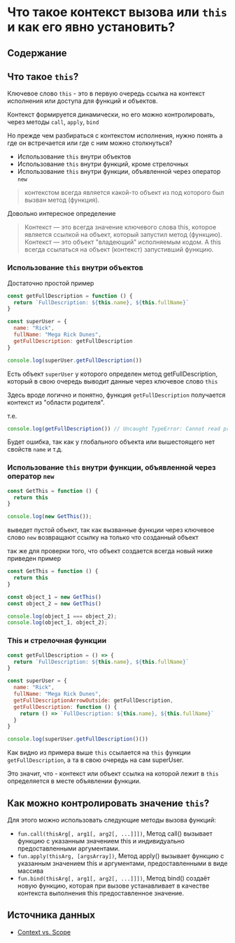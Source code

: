 # Что такое контекст вызова или `this` и как его явно установить?

## Содержание

## Что такое `this`?

Ключевое слово `this` - это в первую очередь ссылка на контекст исполнения или доступа для функций и объектов.

Контекст формируется динамически, но его можно контролировать, через методы `call`, `apply`, `bind`

Но прежде чем разбираться с контекстом исполнения, нужно понять а где он встречается или где с ним можно столкнуться?

- Использование `this` внутри объектов
- Использование `this` внутри функций, кроме стрелочных
- Использование `this` внутри функции, объявленной через оператор `new`

> контекстом всегда является какой-то объект из под которого был вызван метод (функция).

Довольно интересное определение

> Контекст — это всегда значение ключевого слова this, которое является ссылкой на объект, который запустил метод (функцию). Контекст — это объект "владеющий" исполняемым кодом. А this всегда ссылаться на объект (контекст) запустивший функцию.

### Использование `this` внутри объектов

Достаточно простой пример

```js
const getFullDescription = function () {
  return `FullDescription: ${this.name}, ${this.fullName}`
}

const superUser = {
  name: "Rick",
  fullName: "Mega Rick Dunes",
  getFullDescription: getFullDescription
}

console.log(superUser.getFullDescription())
```

Есть объект `superUser` у которого определен метод getFullDescription, который в свою очередь выводит данные через ключевое слово `this`

Здесь вроде логично и понятно, функция `getFullDescription` получается контекст из "области родителя".

т.е.

```js
console.log(getFullDescription()) // Uncaught TypeError: Cannot read properties of undefined (reading 'name')
```

Будет ошибка, так как у глобального объекта или вышестоящего нет свойств `name` и т.д.

### Использование `this` внутри функции, объявленной через оператор `new`

```js
const GetThis = function () {
  return this
}

console.log(new GetThis());
```

выведет пустой объект, так как вызванные функции через ключевое слово `new` возвращают ссылку на только что созданный объект

так же для проверки того, что объект создается всегда новый ниже приведен пример

```js
const GetThis = function () {
  return this
}

const object_1 = new GetThis()
const object_2 = new GetThis()

console.log(object_1 === object_2);
console.log(object_1, object_2);
```

### This и стрелочная функции

```js
const getFullDescription = () => {
  return `FullDescription: ${this.name}, ${this.fullName}`
}

const superUser = {
  name: "Rick",
  fullName: "Mega Rick Dunes",
  getFullDescriptionArrowOutside: getFullDescription,
  getFullDescription: function () {
    return () => `FullDescription: ${this.name}, ${this.fullName}`
  }
}

console.log(superUser.getFullDescription()())
```

Как видно из примера выше `this` ссылается на `this` функции `getFullDescription`, а та в свою очередь на сам superUser.

Это значит, что - контекст или объект ссылка на которой лежит в `this` определяется в месте объявлении функции.

## Как можно контролировать значение `this`?

Для этого можно использовать следующие методы вызова функций:

- `fun.call(thisArg[, arg1[, arg2[, ...]]])`, Метод call() вызывает функцию с указанным значением this и индивидуально предоставленными аргументами.
- `fun.apply(thisArg, [argsArray])`, Метод apply() вызывает функцию с указанным значением this и аргументами, предоставленными в виде массива
- `fun.bind(thisArg[, arg1[, arg2[, ...]]])`, Метод bind() создаёт новую функцию, которая при вызове устанавливает в качестве контекста выполнения this предоставленное значение.

## Источника данных

- [Context vs. Scope](http://ryanmorr.com/understanding-scope-and-context-in-javascript/)